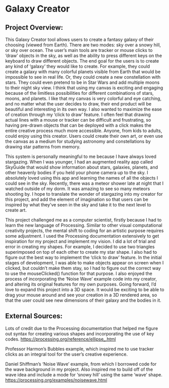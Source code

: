# Galaxy Creator

## Project Overview:

This Galaxy Creator tool allows users to create a fantasy galaxy of their choosing (viewed from Earth). There are two modes: sky over a snowy hill, or sky over ocean. The user’s main tools are tracker or mouse clicks to ‘draw’ objects in the sky, as well as the ability to press different keys on the keyboard to draw different objects. The end goal for the users is to create any kind of ‘galaxy’ they would like to create. For example, they could create a galaxy with many colorful planets visible from Earth that would be impossible to see in real life. Or, they could create a new constellation with stars. They could even pretend to be in Star Wars and add multiple moons to their night sky view. I think that using my canvas is exciting and engaging because of the limitless possibilities for different combinations of stars, moons, and planets. I like that my canvas is very colorful and eye catching, and no matter what the user decides to draw, their end product will be beautiful and interesting in its own way. I also wanted to maximize the ease of creation through my ‘click to draw’ feature. I often feel that drawing actual lines with a mouse or tracker can be difficult and frustrating, so having pre-drawn objects that can be deployed with a click makes the entire creative process much more accessible. Anyone, from kids to adults, could enjoy using this creator. Users could create their own art, or even use the canvas as a medium for studying astronomy and constellations by drawing star patterns from memory.


This system is personally meaningful to me because I have always loved stargazing. When I was younger, I had an augmented reality app called SkyGuide that would show information about stars, galaxies, planets, and other heavenly bodies if you held your phone camera up to the sky. I absolutely loved using this app and learning the names of all the objects I could see in the sky. Recently, there was a meteor shower late at night that I watched outside of my dorm. It was amazing to see so many meteors shooting by. I hope to translate the wonder of stargazing into my creator for this project, and add the element of imagination so that users can be inspired by what they’ve seen in the sky and take it to the next level to create art.


This project challenged me as a computer scientist, firstly because I had to learn the new language of Processing. Similar to other visual computational creativity projects, the mental shift to coding for an artistic purpose requires some adjustment. I used the Processing documentation extensively to get inspiration for my project and implement my vision. I did a lot of trial and error in creating my shapes. For example, I decided to use two triangles superimposed on top of each other to create my star shape. I also had to figure out the best way to implement the ‘click to draw’ feature. In the initial stages of development, I was able to make objects appear on screen when I clicked, but couldn’t make them stay, so I had to figure out the correct way to use the mouseClicked() function for that purpose. I also enjoyed the process of incorporating the ‘Noise Wave’ example code into my creator, and altering its original features for my own purposes. Going forward, I’d love to expand this project into a 3D space. It would be exciting to be able to drag your mouse around and see your creation in a 3D rendered area, so that the user could see new dimensions of their galaxy and the bodies in it. 


## External Sources:

Lots of credit due to the Processing documentation that helped me figure out syntax for creating various shapes and incorporating the use of key codes.
https://processing.org/reference/ellipse_.html

Professor Harmon’s Bubbles example, which inspired me to use tracker clicks as an integral tool for the user’s creative experience.

Daniel Shiffman’s ‘Noise Wave’ example, from which I borrowed code for the wave background in my project. Also inspired me to build off of the wave idea and include a mode for ‘snowy hill’ using the same ‘wave’ shape.
https://processing.org/examples/noisewave.html


